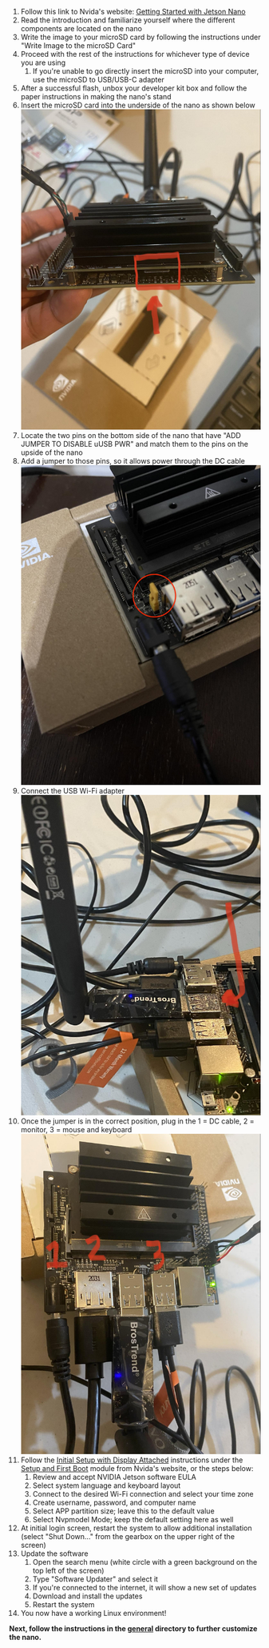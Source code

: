  1. Follow this link to Nvida's website: [Getting Started with Jetson Nano](https://developer.nvidia.com/embedded/learn/get-started-jetson-nano-devkit#intro)
 2. Read the introduction and familiarize yourself where the different components are located on the nano
 3. Write the image to your microSD card by following the instructions under "Write Image to the microSD Card"
 4. Proceed with the rest of the instructions for whichever type of device you are using
	 1. If you're unable to go directly insert the microSD into your computer, use the microSD to USB/USB-C adapter
 5. After a successful flash, unbox your developer kit box and follow the paper instructions in making the nano's stand
 6. Insert the microSD card into the underside of the nano as shown below <img alt='microSD'  src='./images/microSDLoc.jpg'></img>
 7. Locate the two pins on the bottom side of the nano that have "ADD JUMPER TO DISABLE uUSB PWR" and match them to the pins on the upside of the nano
 8. Add a jumper to those pins, so it allows power through the DC cable <img alt='Jumper'  src='./images/DCJumper.jpg'></img>
 9. Connect the USB Wi-Fi adapter <img alt='WIFI'  src='./images/WIFI.jpg'></img>
 10. Once the jumper is in the correct position, plug in the 1 = DC cable, 2 = monitor, 3 = mouse and keyboard <img alt='hardware'  src='./images/externalParts.jpg'></img>
 11. Follow the [Initial Setup with Display Attached](https://developer.nvidia.com/embedded/learn/get-started-jetson-nano-devkit#setup-display) instructions under the [Setup and First Boot](https://developer.nvidia.com/embedded/learn/get-started-jetson-nano-devkit#setup) module from Nvida's website, or the steps below:
	 1. Review and accept NVIDIA Jetson software EULA
	 2. Select system language and keyboard layout
	 3. Connect to the desired Wi-Fi connection and select your time zone
	 4. Create username, password, and computer name
	 5. Select APP partition size; leave this to the default value
	 6. Select Nvpmodel Mode; keep the default setting here as well
12. At initial login screen, restart the system to allow additional installation (select "Shut Down..." from the gearbox on the upper right of the screen)
13. Update the software
	1. Open the search menu (white circle with a green background on the top left of the screen)
	2. Type "Software Updater" and select it
	3. If you're connected to the internet, it will show a new set of updates
	4. Download and install the updates
	5. Restart the system
14. You now have a working Linux environment!

**Next, follow the instructions in the [general](https://github.com/ddiLab/SageEdu/tree/main/setup/general) directory to further customize the nano.**
